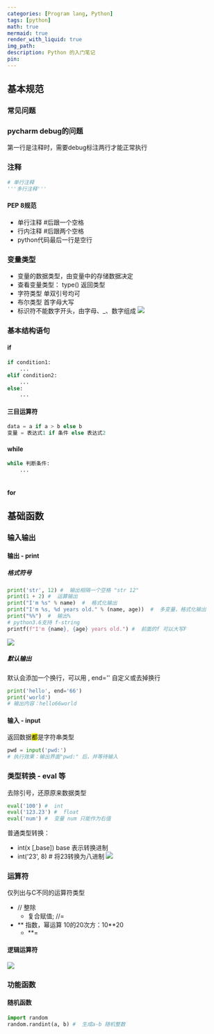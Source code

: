 ```yaml
---
categories: [Program lang, Python]
tags: [python]
math: true
mermaid: true
render_with_liquid: true
img_path: 
description: Python 的入门笔记
pin: 
---
```


## 基本规范

### 常见问题
### pycharm debug的问题
第一行是注释时，需要debug标注两行才能正常执行

### 注释

```python
# 单行注释 
'''多行注释'''
```

#### PEP 8规范
* 单行注释 #后跟一个空格
* 行内注释 #后跟两个空格
* python代码最后一行是空行

### 变量类型
* 变量的数据类型，由变量中的存储数据决定
* 查看变量类型： type()  返回类型
* 字符类型 单双引号均可
* 布尔类型 首字母大写
* 标识符不能数字开头，由字母、_、数字组成
![](https://raw.githubusercontent.com/MarkDeanZHQ/ImageHost/main/markdeanzhq.github.io/_posts/program/python/2024-08-20-start.md/134307125783080.png)

### 基本结构语句

#### if
```python
if condition1:
    ...
elif condition2:
    ...
else:
    ...
```
#### 三目运算符 
```python
data = a if a > b else b  
变量 = 表达式1 if 条件 else 表达式2
```

#### while
```python
while 判断条件:
    ...
    
```
#### for

## 基础函数
### 输入输出
#### 输出 - print
##### 格式符号
```python
print('str', 12) #  输出相隔一个空格 "str 12"
print(1 + 2) #  运算输出
print("I'm %s" % name)  #  格式化输出
print("I'm %s, %d years old." % (name, age))  #  多变量，格式化输出
print("%%")  #  输出%   
# python3.6支持 f-string
printf(f"I'm {name}, {age} years old.") #  前面的f 可以大写F
```
![](https://raw.githubusercontent.com/MarkDeanZHQ/ImageHost/main/markdeanzhq.github.io/_posts/program/python/2024-08-20-start.md/445885789727606.png)

##### 默认输出
默认会添加一个换行，可以用 , end='' 自定义或去掉换行  
```python
print('hello', end='66')
print('world')
# 输出内容：hello66world
```


#### 输入 - input
返回数据<mark>都</mark>是字符串类型
```python
pwd = input('pwd:')
# 执行效果：输出界面"pwd:" 后，并等待输入
```


### 类型转换 - eval 等
  
去除引号，还原原来数据类型  
```python
eval('100') #  int
eval('123.23') #  float
eval('num') #  变量 num 只能作为右值
```

普通类型转换：  
* int(x [,base])      base 表示转换进制
* int('23', 8)  #  将23转换为八进制
![](https://raw.githubusercontent.com/MarkDeanZHQ/ImageHost/main/markdeanzhq.github.io/_posts/program/python/2024-08-20-start.md/27753013416929.png)


### 运算符
仅列出与C不同的运算符类型

* // 整除
    * 复合赋值; //=
* ** 指数，幂运算 10的20次方：10**20
    * **=


#### 逻辑运算符
![](https://raw.githubusercontent.com/MarkDeanZHQ/ImageHost/main/markdeanzhq.github.io/_posts/program/python/2024-08-20-start.md/344163383821512.png)

### 功能函数
#### 随机函数
```python
import random
random.randint(a, b) #  生成a-b 随机整数
```

